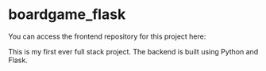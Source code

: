 # boardgame_flask

You can access the frontend repository for this project here: 

This is my first ever full stack project. The backend is built using Python and Flask. 
